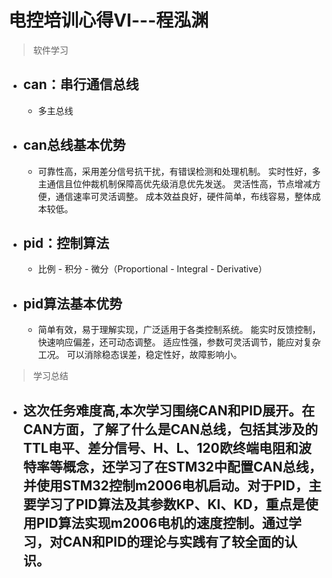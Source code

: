 # 电控培训心得Ⅵ---程泓渊
> 软件学习
- can：串行通信总线
  -
  -  多主总线
- can总线基本优势
  - 
  - 可靠性高，采用差分信号抗干扰，有错误检测和处理机制。
实时性好，多主通信且位仲裁机制保障高优先级消息优先发送。
灵活性高，节点增减方便，通信速率可灵活调整。
成本效益良好，硬件简单，布线容易，整体成本较低。

- pid：控制算法
  - 
  - 比例 - 积分 - 微分（Proportional - Integral - Derivative）
- pid算法基本优势
  - 
  - 简单有效，易于理解实现，广泛适用于各类控制系统。
能实时反馈控制，快速响应偏差，还可动态调整。
适应性强，参数可灵活调节，能应对复杂工况。
可以消除稳态误差，稳定性好，故障影响小。


>学习总结
- 这次任务难度高,本次学习围绕CAN和PID展开。在CAN方面，了解了什么是CAN总线，包括其涉及的TTL电平、差分信号、H、L、120欧终端电阻和波特率等概念，还学习了在STM32中配置CAN总线，并使用STM32控制m2006电机启动。对于PID，主要学习了PID算法及其参数KP、KI、KD，重点是使用PID算法实现m2006电机的速度控制。通过学习，对CAN和PID的理论与实践有了较全面的认识。
  -
